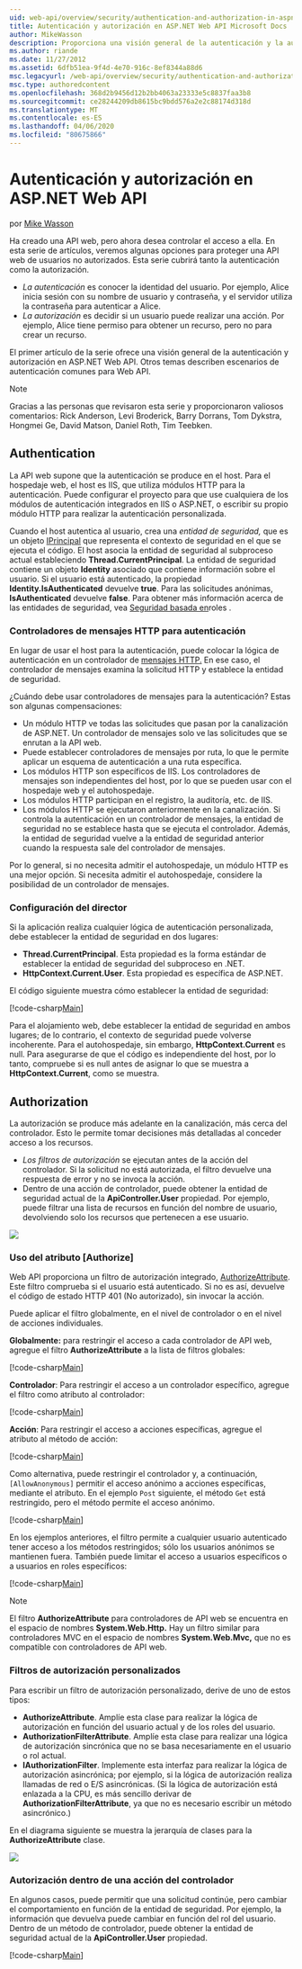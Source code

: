 ```yaml
---
uid: web-api/overview/security/authentication-and-authorization-in-aspnet-web-api
title: Autenticación y autorización en ASP.NET Web API Microsoft Docs
author: MikeWasson
description: Proporciona una visión general de la autenticación y la autorización en ASP.NET API web.
ms.author: riande
ms.date: 11/27/2012
ms.assetid: 6dfb51ea-9f4d-4e70-916c-8ef8344a88d6
msc.legacyurl: /web-api/overview/security/authentication-and-authorization-in-aspnet-web-api
msc.type: authoredcontent
ms.openlocfilehash: 368d2b9456d12b2bb4063a23333e5c8837faa3b8
ms.sourcegitcommit: ce28244209db8615bc9bdd576a2e2c88174d318d
ms.translationtype: MT
ms.contentlocale: es-ES
ms.lasthandoff: 04/06/2020
ms.locfileid: "80675866"
---
```

# <a name="authentication-and-authorization-in-aspnet-web-api"></a>Autenticación y autorización en ASP.NET Web API

por [Mike Wasson](https://github.com/MikeWasson)

Ha creado una API web, pero ahora desea controlar el acceso a ella. En esta serie de artículos, veremos algunas opciones para proteger una API web de usuarios no autorizados. Esta serie cubrirá tanto la autenticación como la autorización.

- *La autenticación* es conocer la identidad del usuario. Por ejemplo, Alice inicia sesión con su nombre de usuario y contraseña, y el servidor utiliza la contraseña para autenticar a Alice.
- *La autorización* es decidir si un usuario puede realizar una acción. Por ejemplo, Alice tiene permiso para obtener un recurso, pero no para crear un recurso.

El primer artículo de la serie ofrece una visión general de la autenticación y autorización en ASP.NET Web API. Otros temas describen escenarios de autenticación comunes para Web API.

> [!NOTE]
> Gracias a las personas que revisaron esta serie y proporcionaron valiosos comentarios: Rick Anderson, Levi Broderick, Barry Dorrans, Tom Dykstra, Hongmei Ge, David Matson, Daniel Roth, Tim Teebken.

## <a name="authentication"></a>Authentication

La API web supone que la autenticación se produce en el host. Para el hospedaje web, el host es IIS, que utiliza módulos HTTP para la autenticación. Puede configurar el proyecto para que use cualquiera de los módulos de autenticación integrados en IIS o ASP.NET, o escribir su propio módulo HTTP para realizar la autenticación personalizada.

Cuando el host autentica al usuario, crea una *entidad de seguridad,* que es un objeto [IPrincipal](https://msdn.microsoft.com/library/System.Security.Principal.IPrincipal.aspx) que representa el contexto de seguridad en el que se ejecuta el código. El host asocia la entidad de seguridad al subproceso actual estableciendo **Thread.CurrentPrincipal**. La entidad de seguridad contiene un objeto **Identity** asociado que contiene información sobre el usuario. Si el usuario está autenticado, la propiedad **Identity.IsAuthenticated** devuelve **true**. Para las solicitudes anónimas, **IsAuthenticated** devuelve **false**. Para obtener más información acerca de las entidades de seguridad, vea [Seguridad basada en](https://msdn.microsoft.com/library/shz8h065.aspx)roles .

### <a name="http-message-handlers-for-authentication"></a>Controladores de mensajes HTTP para autenticación

En lugar de usar el host para la autenticación, puede colocar la lógica de autenticación en un controlador de [mensajes HTTP.](../advanced/http-message-handlers.md) En ese caso, el controlador de mensajes examina la solicitud HTTP y establece la entidad de seguridad.

¿Cuándo debe usar controladores de mensajes para la autenticación? Estas son algunas compensaciones:

- Un módulo HTTP ve todas las solicitudes que pasan por la canalización de ASP.NET. Un controlador de mensajes solo ve las solicitudes que se enrutan a la API web.
- Puede establecer controladores de mensajes por ruta, lo que le permite aplicar un esquema de autenticación a una ruta específica.
- Los módulos HTTP son específicos de IIS. Los controladores de mensajes son independientes del host, por lo que se pueden usar con el hospedaje web y el autohospedaje.
- Los módulos HTTP participan en el registro, la auditoría, etc. de IIS.
- Los módulos HTTP se ejecutaron anteriormente en la canalización. Si controla la autenticación en un controlador de mensajes, la entidad de seguridad no se establece hasta que se ejecuta el controlador. Además, la entidad de seguridad vuelve a la entidad de seguridad anterior cuando la respuesta sale del controlador de mensajes.

Por lo general, si no necesita admitir el autohospedaje, un módulo HTTP es una mejor opción. Si necesita admitir el autohospedaje, considere la posibilidad de un controlador de mensajes.

### <a name="setting-the-principal"></a>Configuración del director

Si la aplicación realiza cualquier lógica de autenticación personalizada, debe establecer la entidad de seguridad en dos lugares:

- **Thread.CurrentPrincipal**. Esta propiedad es la forma estándar de establecer la entidad de seguridad del subproceso en .NET.
- **HttpContext.Current.User**. Esta propiedad es específica de ASP.NET.

El código siguiente muestra cómo establecer la entidad de seguridad:

[!code-csharp[Main](authentication-and-authorization-in-aspnet-web-api/samples/sample1.cs)]

Para el alojamiento web, debe establecer la entidad de seguridad en ambos lugares; de lo contrario, el contexto de seguridad puede volverse incoherente. Para el autohospedaje, sin embargo, **HttpContext.Current** es null. Para asegurarse de que el código es independiente del host, por lo tanto, compruebe si es null antes de asignar lo que se muestra a **HttpContext.Current**, como se muestra.

## <a name="authorization"></a>Authorization

La autorización se produce más adelante en la canalización, más cerca del controlador. Esto le permite tomar decisiones más detalladas al conceder acceso a los recursos.

- *Los filtros de autorización* se ejecutan antes de la acción del controlador. Si la solicitud no está autorizada, el filtro devuelve una respuesta de error y no se invoca la acción.
- Dentro de una acción de controlador, puede obtener la entidad de seguridad actual de la **ApiController.User** propiedad. Por ejemplo, puede filtrar una lista de recursos en función del nombre de usuario, devolviendo solo los recursos que pertenecen a ese usuario.

![](authentication-and-authorization-in-aspnet-web-api/_static/image1.png)

<a id="auth3"></a>
### <a name="using-the-authorize-attribute"></a>Uso del atributo [Authorize]

Web API proporciona un filtro de autorización integrado, [AuthorizeAttribute](https://msdn.microsoft.com/library/system.web.http.authorizeattribute.aspx). Este filtro comprueba si el usuario está autenticado. Si no es así, devuelve el código de estado HTTP 401 (No autorizado), sin invocar la acción.

Puede aplicar el filtro globalmente, en el nivel de controlador o en el nivel de acciones individuales.

**Globalmente:** para restringir el acceso a cada controlador de API web, agregue el filtro **AuthorizeAttribute** a la lista de filtros globales:

[!code-csharp[Main](authentication-and-authorization-in-aspnet-web-api/samples/sample2.cs)]

**Controlador**: Para restringir el acceso a un controlador específico, agregue el filtro como atributo al controlador:

[!code-csharp[Main](authentication-and-authorization-in-aspnet-web-api/samples/sample3.cs)]

**Acción**: Para restringir el acceso a acciones específicas, agregue el atributo al método de acción:

[!code-csharp[Main](authentication-and-authorization-in-aspnet-web-api/samples/sample4.cs)]

Como alternativa, puede restringir el controlador y, a continuación, `[AllowAnonymous]` permitir el acceso anónimo a acciones específicas, mediante el atributo. En el ejemplo `Post` siguiente, el método `Get` está restringido, pero el método permite el acceso anónimo.

[!code-csharp[Main](authentication-and-authorization-in-aspnet-web-api/samples/sample5.cs)]

En los ejemplos anteriores, el filtro permite a cualquier usuario autenticado tener acceso a los métodos restringidos; sólo los usuarios anónimos se mantienen fuera. También puede limitar el acceso a usuarios específicos o a usuarios en roles específicos:

[!code-csharp[Main](authentication-and-authorization-in-aspnet-web-api/samples/sample6.cs)]

> [!NOTE]
> El filtro **AuthorizeAttribute** para controladores de API web se encuentra en el espacio de nombres **System.Web.Http.** Hay un filtro similar para controladores MVC en el espacio de nombres **System.Web.Mvc,** que no es compatible con controladores de API web.

### <a name="custom-authorization-filters"></a>Filtros de autorización personalizados

Para escribir un filtro de autorización personalizado, derive de uno de estos tipos:

- **AuthorizeAttribute**. Amplíe esta clase para realizar la lógica de autorización en función del usuario actual y de los roles del usuario.
- **AuthorizationFilterAttribute**. Amplíe esta clase para realizar una lógica de autorización sincrónica que no se basa necesariamente en el usuario o rol actual.
- **IAuthorizationFilter**. Implemente esta interfaz para realizar la lógica de autorización asincrónica; por ejemplo, si la lógica de autorización realiza llamadas de red o E/S asincrónicas. (Si la lógica de autorización está enlazada a la CPU, es más sencillo derivar de **AuthorizationFilterAttribute**, ya que no es necesario escribir un método asincrónico.)

En el diagrama siguiente se muestra la jerarquía de clases para la **AuthorizeAttribute** clase.

![](authentication-and-authorization-in-aspnet-web-api/_static/image2.png)

### <a name="authorization-inside-a-controller-action"></a>Autorización dentro de una acción del controlador

En algunos casos, puede permitir que una solicitud continúe, pero cambiar el comportamiento en función de la entidad de seguridad. Por ejemplo, la información que devuelva puede cambiar en función del rol del usuario. Dentro de un método de controlador, puede obtener la entidad de seguridad actual de la **ApiController.User** propiedad.

[!code-csharp[Main](authentication-and-authorization-in-aspnet-web-api/samples/sample7.cs)]

